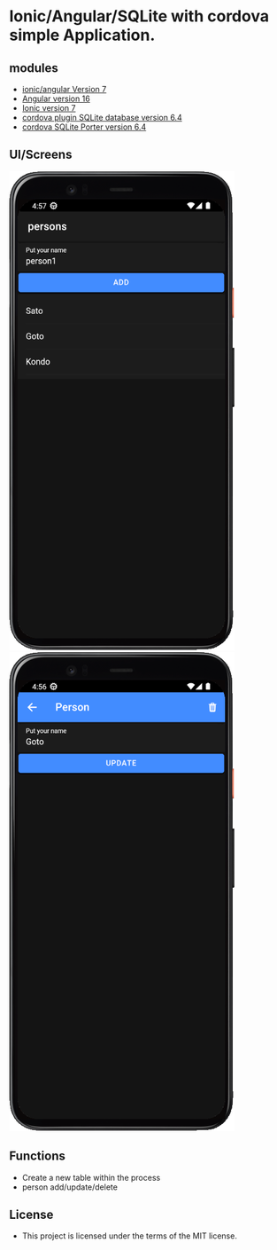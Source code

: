 # Ionic/Angular/SQLite with cordova simple Application.

## modules

* [ionic/angular Version 7](https://ionicframework.com/)
* [Angular version 16](https://angular.io/)
* [Ionic version 7](https://ionicframework.com/docs/cli)
* [cordova plugin SQLite database version 6.4](https://ionicframework.com/docs/native/sqlite)
* [cordova SQLite Porter version 6.4](https://ionicframework.com/docs/native/sqlite-porter)


## UI/Screens
![example screen print](./git-image/vol1.png)
![example screen print](./git-image/vol2.png)


## Functions
* Create a new table within the process
* person add/update/delete

## License

* This project is licensed under the terms of the MIT license.
